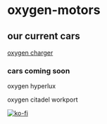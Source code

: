 # oxygen-motors
## our current cars
[oxygen charger](https://automation-game-oxygen-motors.github.io/oxygen-charger/)
### cars coming soon
 oxygen hyperlux 
 
 oxygen citadel workport
 
 [![ko-fi](https://ko-fi.com/img/githubbutton_sm.svg)](https://ko-fi.com/J3J4G73DB)

